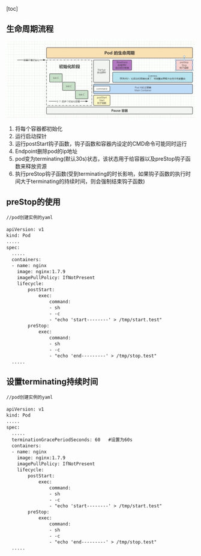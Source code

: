 [toc]

## 生命周期流程

![](./image/1.jpg)

1. 将每个容器都初始化
2. 运行启动探针
3. 运行postStart钩子函数，钩子函数和容器内设定的CMD命令可能同时运行
4. Endpoint删除pod的ip地址
5. pod变为terminating(默认30s)状态，该状态用于给容器以及preStop钩子函数来释放资源
6. 执行preStop钩子函数(受到terminating的时长影响，如果钩子函数的执行时间大于terminating的持续时间，则会强制结束钩子函数)

## preStop的使用

```
//pod创建实例的yaml

apiVersion: v1
kind: Pod
.....
spec:
  .....
  containers:
  - name: nginx
    image: nginx:1.7.9
    imagePullPolicy: IfNotPresent
    lifecycle:
    	postStart:
    		exec:
    			command:
    			- sh
    			- -c
    			- "echo 'start--------' > /tmp/start.test"
    	preStop:
    		exec:
    			command:
    			- sh
    			- -c
    			- "echo 'end---------' > /tmp/stop.test"
  .....
```

## 设置terminating持续时间

```
//pod创建实例的yaml

apiVersion: v1
kind: Pod
.....
spec:
  .....
  terminationGracePeriodSeconds: 60   #设置为60s
  containers:
  - name: nginx
    image: nginx:1.7.9
    imagePullPolicy: IfNotPresent
    lifecycle:
    	postStart:
    		exec:
    			command:
    			- sh
    			- -c
    			- "echo 'start--------' > /tmp/start.test"
    	preStop:
    		exec:
    			command:
    			- sh
    			- -c
    			- "echo 'end---------' > /tmp/stop.test"
  .....
```

